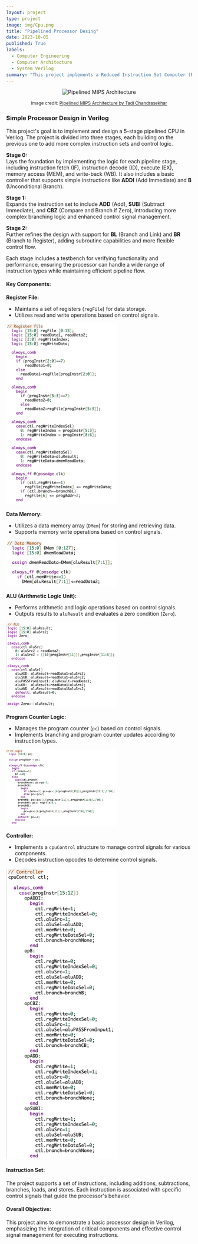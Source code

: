 ```yaml
---
layout: project
type: project
image: img/Cpu.png
title: "Pipelined Processor Desing"
date: 2023-10-05
published: True
labels:
  - Computer Engineering
  - Computer Architecture
  - System Verilog
summary: "This project implements a Reduced Instruction Set Computer (RISC) CPU with a 5-stage pipeline, designed in SystemVerilo."
---
```


<p align="center">
    <img src="https://www.researchgate.net/profile/Tadi-Chandrasekhar/publication/372100694/figure/fig3/AS:11431281172248033@1688478707679/Pipelined-MIPS-Architecture.ppm" alt="Pipelined MIPS Architecture" width="500">
</p>

<p align="center" style="font-size: 12px;">
    Image credit: <a href="https://www.researchgate.net/profile/Tadi-Chandrasekhar/publication/372100694/figure/fig3/AS:11431281172248033@1688478707679/Pipelined-MIPS-Architecture.ppm" target="_blank">Pipelined MIPS Architecture by Tadi Chandrasekhar</a>
</p>

### Simple Processor Design in Verilog

This project's goal is to implement and design a 5-stage pipelined CPU in Verilog. The project is divided into three stages, each building on the previous one to add more complex instruction sets and control logic.

**Stage 0:**  
Lays the foundation by implementing the logic for each pipeline stage, including instruction fetch (IF), instruction decode (ID), execute (EX), memory access (MEM), and write-back (WB). It also includes a basic controller that supports simple instructions like **ADDI** (Add Immediate) and **B** (Unconditional Branch).

**Stage 1:**  
Expands the instruction set to include **ADD** (Add), **SUBI** (Subtract Immediate), and **CBZ** (Compare and Branch if Zero), introducing more complex branching logic and enhanced control signal management.

**Stage 2:**  
Further refines the design with support for **BL** (Branch and Link) and **BR** (Branch to Register), adding subroutine capabilities and more flexible control flow.

Each stage includes a testbench for verifying functionality and performance, ensuring the processor can handle a wide range of instruction types while maintaining efficient pipeline flow.

#### Key Components:

**Register File:**

- Maintains a set of registers (`regFile`) for data storage.
- Utilizes read and write operations based on control signals.

<img width="300px" src = "../img/register-file.png" class="img-thumbnail" img>

**Data Memory:**

- Utilizes a data memory array (`DMem`) for storing and retrieving data.
- Supports memory write operations based on control signals.

<img width="300px" src = "../img/data-memory.png" class="img-thumbnail" img>

**ALU (Arithmetic Logic Unit):**

- Performs arithmetic and logic operations based on control signals.
- Outputs results to `aluResult` and evaluates a zero condition (`Zero`).

<img width="300px" src = "../img/alu.png" class="img-thumbnail" img>

**Program Counter Logic:**

- Manages the program counter (`pc`) based on control signals.
- Implements branching and program counter updates according to instruction types.

<img width="300px" src = "../img/pc.png" class="img-thumbnail" img>

**Controller:**

- Implements a `cpuControl` structure to manage control signals for various components.
- Decodes instruction opcodes to determine control signals.

<img width="300px" src = "../img/controller.png" class="img-thumbnail" img>

#### Instruction Set:

The project supports a set of instructions, including additions, subtractions, branches, loads, and stores. Each instruction is associated with specific control signals that guide the processor's behavior.

#### Overall Objective:

This project aims to demonstrate a basic processor design in Verilog, emphasizing the integration of critical components and effective control signal management for executing instructions.
